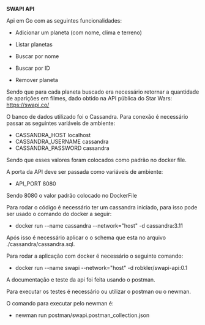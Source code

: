 **SWAPI API**

Api em Go com as seguintes funcionalidades:

- Adicionar um planeta (com nome, clima e terreno)

- Listar planetas

- Buscar por nome

- Buscar por ID

- Remover planeta

Sendo que para cada planeta buscado era necessário retornar a quantidade de aparições em filmes, dado obtido na API pública do Star Wars: https://swapi.co/

O banco de dados utilizado foi o Cassandra. Para conexão é necessário passar as seguintes variáveis de ambiente:

- CASSANDRA_HOST localhost
- CASSANDRA_USERNAME cassandra
- CASSANDRA_PASSWORD cassandra

Sendo que esses valores foram colocados como padrão no docker file.

A porta da API deve ser passada como variáveis de ambiente:
- API_PORT 8080

Sendo 8080 o valor padrão colocado no DockerFile

Para rodar o código é necessário ter um cassandra iniciado, para isso pode ser usado o comando do docker a seguir:
- docker run --name cassandra --network="host" -d cassandra:3.11

Após isso é necessário aplicar o o schema que esta no arquivo ./cassandra/cassandra.sql.

Para rodar a aplicação com docker é necessário o seguinte comando:
- docker run --name swapi --network="host" -d robkler/swapi-api:0.1

A documentação e teste da api foi feita usando o postman.

Para executar os testes é necessário ou utilizar o postman ou o newman.

O comando para executar pelo newman é:
- newman run postman/swapi.postman_collection.json